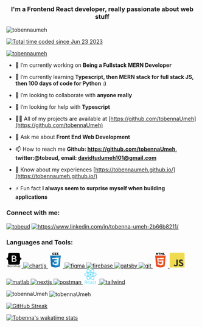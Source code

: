 ### <h3 align="center">I'm a Frontend React developer, really passionate about web stuff</h3>

<p align="left"> <img src="https://komarev.com/ghpvc/?username=tobennaumeh&label=Profile%20views&color=0e75b6&style=flat" alt="tobennaumeh" /> </p>
<a href="https://wakatime.com/@e5b122ac-8588-4bb4-980f-8a0a6611fbc2"><img src="https://wakatime.com/badge/user/e5b122ac-8588-4bb4-980f-8a0a6611fbc2.svg" alt="Total time coded since Jun 23 2023" /></a>

<p align="left"> <a href="https://github.com/ryo-ma/github-profile-trophy"><img src="https://github-profile-trophy.vercel.app/?username=tobennaUmeh" alt="tobennaumeh" /></a> </p>

- 🔭 I’m currently working on **Being a Fullstack MERN Developer**

- 🌱 I’m currently learning **Typescript, then MERN stack for full stack JS, then 100 days of code for Python :)** 

- 👯 I’m looking to collaborate with **anyone really**

- 🤝 I’m looking for help with **Typescript**

- 👨‍💻 All of my projects are available at [https://github.com/tobennaUmeh](https://github.com/tobennaUmeh)

- 💬 Ask me about **Front End Web Development**

- 📫 How to reach me **Github: https://github.com/tobennaUmeh, twitter:@tobeud, email: davidtudumeh101@gmail.com**

- 📄 Know about my experiences [https://tobennaumeh.github.io/](https://tobennaumeh.github.io/)

- ⚡ Fun fact **I always seem to surprise myself when building applications**

<h3 align="left">Connect with me:</h3>
<p align="left">
<a href="https://twitter.com/tobeud" target="blank"><img align="center" src="https://raw.githubusercontent.com/rahuldkjain/github-profile-readme-generator/master/src/images/icons/Social/twitter.svg" alt="tobeud" height="30" width="40" /></a>
<a href="https://linkedin.com/in/https://www.linkedin.com/in/tobenna-umeh-2b66b8211/" target="blank"><img align="center" src="https://raw.githubusercontent.com/rahuldkjain/github-profile-readme-generator/master/src/images/icons/Social/linked-in-alt.svg" alt="https://www.linkedin.com/in/tobenna-umeh-2b66b8211/" height="30" width="40" /></a>
</p>

<h3 align="left">Languages and Tools:</h3>
<p align="left"> <a href="https://getbootstrap.com" target="_blank" rel="noreferrer"> <img src="https://raw.githubusercontent.com/devicons/devicon/master/icons/bootstrap/bootstrap-plain-wordmark.svg" alt="bootstrap" width="40" height="40"/> </a> <a href="https://www.chartjs.org" target="_blank" rel="noreferrer"> <img src="https://www.chartjs.org/media/logo-title.svg" alt="chartjs" width="40" height="40"/> </a> <a href="https://www.w3schools.com/css/" target="_blank" rel="noreferrer"> <img src="https://raw.githubusercontent.com/devicons/devicon/master/icons/css3/css3-original-wordmark.svg" alt="css3" width="40" height="40"/> </a> <a href="https://www.figma.com/" target="_blank" rel="noreferrer"> <img src="https://www.vectorlogo.zone/logos/figma/figma-icon.svg" alt="figma" width="40" height="40"/> </a> <a href="https://firebase.google.com/" target="_blank" rel="noreferrer"> <img src="https://www.vectorlogo.zone/logos/firebase/firebase-icon.svg" alt="firebase" width="40" height="40"/> </a> <a href="https://www.gatsbyjs.com/" target="_blank" rel="noreferrer"> <img src="https://www.vectorlogo.zone/logos/gatsbyjs/gatsbyjs-icon.svg" alt="gatsby" width="40" height="40"/> </a> <a href="https://git-scm.com/" target="_blank" rel="noreferrer"> <img src="https://www.vectorlogo.zone/logos/git-scm/git-scm-icon.svg" alt="git" width="40" height="40"/> </a> <a href="https://www.w3.org/html/" target="_blank" rel="noreferrer"> <img src="https://raw.githubusercontent.com/devicons/devicon/master/icons/html5/html5-original-wordmark.svg" alt="html5" width="40" height="40"/> </a> <a href="https://developer.mozilla.org/en-US/docs/Web/JavaScript" target="_blank" rel="noreferrer"> <img src="https://raw.githubusercontent.com/devicons/devicon/master/icons/javascript/javascript-original.svg" alt="javascript" width="40" height="40"/> </a> <a href="https://www.mathworks.com/" target="_blank" rel="noreferrer"> <img src="https://upload.wikimedia.org/wikipedia/commons/2/21/Matlab_Logo.png" alt="matlab" width="40" height="40"/> </a> <a href="https://nextjs.org/" target="_blank" rel="noreferrer"> <img src="https://cdn.worldvectorlogo.com/logos/nextjs-2.svg" alt="nextjs" width="40" height="40"/> </a> <a href="https://postman.com" target="_blank" rel="noreferrer"> <img src="https://www.vectorlogo.zone/logos/getpostman/getpostman-icon.svg" alt="postman" width="40" height="40"/> </a> <a href="https://reactjs.org/" target="_blank" rel="noreferrer"> <img src="https://raw.githubusercontent.com/devicons/devicon/master/icons/react/react-original-wordmark.svg" alt="react" width="40" height="40"/> </a> <a href="https://tailwindcss.com/" target="_blank" rel="noreferrer"> <img src="https://www.vectorlogo.zone/logos/tailwindcss/tailwindcss-icon.svg" alt="tailwind" width="40" height="40"/> </a> </p>

<p><img align="left" src="https://github-readme-stats-taupe-three-43.vercel.app/api/top-langs?username=tobennaUmeh&show_icons=true&locale=en&layout=compact" alt="tobennaUmeh" /></p>

<p>&nbsp;<img align="center" src="https://github-readme-stats-taupe-three-43.vercel.app/api?username=tobennaUmeh&show_icons=true&locale=en" alt="tobennaUmeh" /></p>


[![GitHub Streak](https://streak-stats.demolab.com/?user=tobennaUmeh&theme=dark)](https://git.io/streak-stats)

[![Tobenna's wakatime stats](https://github-readme-stats-taupe-three-43.vercel.app/api/wakatime?username=tobennaUmeh)](https://github.com/anuraghazra/github-readme-stats)


<!--
**tobennaUmeh/tobennaUmeh** is a ✨ _special_ ✨ repository because its `README.md` (this file) appears on your GitHub profile.

Here are some ideas to get you started:

- 🔭 I’m currently working on ...
- 🌱 I’m currently learning ...
- 👯 I’m looking to collaborate on ...
- 🤔 I’m looking for help with ...
- 💬 Ask me about ...
- 📫 How to reach me: ...
- 😄 Pronouns: ...
- ⚡ Fun fact: ...
-->





